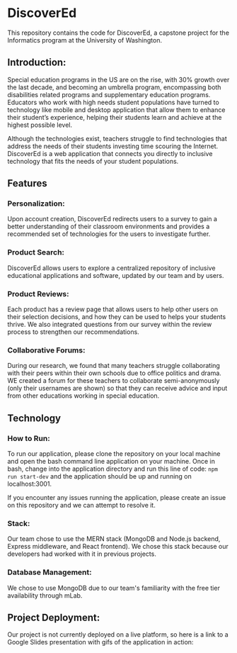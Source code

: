 # DiscoverEd

This repository contains the code for DiscoverEd, a capstone project for the Informatics program at the University of Washington. 


## Introduction:

Special education programs in the US are on the rise, with 30% growth over the last decade, and becoming an umbrella program, encompassing both disabilities related programs and supplementary education programs. Educators who work with high needs student populations have turned to technology like mobile and desktop application that allow them to enhance their student’s experience, helping their students learn and achieve at the highest possible level.

Although the technologies exist, teachers struggle to find technologies that address the needs of their students investing time scouring the Internet. DiscoverEd is a web application that connects you directly to inclusive technology that fits the needs of your student populations.


## Features

### Personalization:
Upon account creation, DiscoverEd redirects users to a survey to gain a better understanding of their classroom environments and provides a recommended set of technologies for the users to investigate further.

### Product Search:
DiscoverEd allows users to explore a centralized repository of inclusive educational applications and software, updated by our team and by users.

### Product Reviews:
Each product has a review page that allows users to help other users on their selection decisions, and how they can be used to helps your students thrive. We also integrated questions from our survey within the review process to strengthen our recommendations.

### Collaborative Forums:
During our research, we found that many teachers struggle collaborating with their peers within their own schools due to office politics and drama. WE created a forum for these teachers to collaborate semi-anonymously (only their usernames are shown) so that they can receive advice and input from other educations working in special education.


## Technology

### How to Run:

To run our application, please clone the repository on your local machine and open the bash command line application on your machine. Once in bash, change into the application directory and run this line of code: `npm run start-dev` and the application should be up and running on localhost:3001.

If you encounter any issues running the application, please create an issue on this repository and we can attempt to resolve it.

### Stack:
Our team chose to use the MERN stack (MongoDB and Node.js backend, Express middleware, and React frontend). We chose this stack because our developers had worked with it in previous projects.

### Database Management:
We chose to use MongoDB due to our team's familiarity with the free tier availability through mLab.


## Project Deployment:

Our project is not currently deployed on a live platform, so here is a link to a Google Slides presentation with gifs of the application in action:
